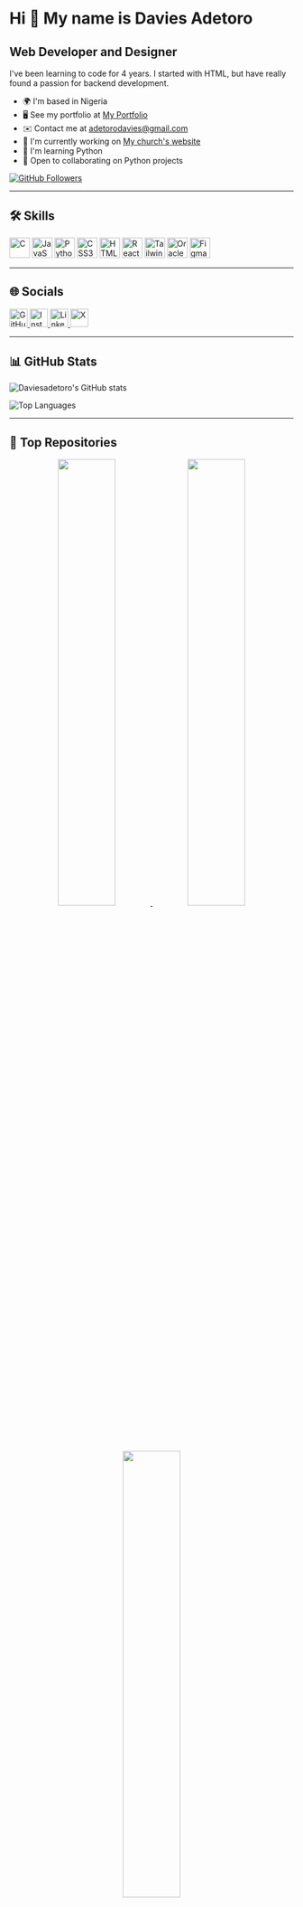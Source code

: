 # Hi 👋 My name is Davies Adetoro

## Web Developer and Designer

I've been learning to code for 4 years. I started with HTML, but have really found a passion for backend development.

- 🌍  I'm based in Nigeria  
- 🖥️  See my portfolio at [My Portfolio](http://daviesadetoro.github.io/portfolio-website/)  
- ✉️  Contact me at [adetorodavies@gmail.com](mailto:adetorodavies@gmail.com)  
- 🚀  I'm currently working on [My church's website](http://daviesadetoro.github.io/church-site/)  
- 🧠  I'm learning Python  
- 🤝  Open to collaborating on Python projects  

[![GitHub Followers](https://img.shields.io/github/followers/Daviesadetoro?logo=github&style=for-the-badge&color=0891b2&labelColor=1c1917)](https://www.github.com/Daviesadetoro)

---

## 🛠️ Skills

<p align="left">
  <img src="https://raw.githubusercontent.com/danielcranney/readme-generator/main/public/icons/skills/c-colored.svg" width="36" height="36" alt="C" />
  <img src="https://raw.githubusercontent.com/danielcranney/readme-generator/main/public/icons/skills/javascript-colored.svg" width="36" height="36" alt="JavaScript" />
  <img src="https://raw.githubusercontent.com/danielcranney/readme-generator/main/public/icons/skills/python-colored.svg" width="36" height="36" alt="Python" />
  <img src="https://raw.githubusercontent.com/danielcranney/readme-generator/main/public/icons/skills/css3-colored.svg" width="36" height="36" alt="CSS3" />
  <img src="https://raw.githubusercontent.com/danielcranney/readme-generator/main/public/icons/skills/html5-colored.svg" width="36" height="36" alt="HTML5" />
  <img src="https://raw.githubusercontent.com/danielcranney/readme-generator/main/public/icons/skills/react-colored.svg" width="36" height="36" alt="React" />
  <img src="https://raw.githubusercontent.com/danielcranney/readme-generator/main/public/icons/skills/tailwindcss-colored.svg" width="36" height="36" alt="TailwindCSS" />
  <img src="https://raw.githubusercontent.com/danielcranney/readme-generator/main/public/icons/skills/oracle-colored.svg" width="36" height="36" alt="Oracle" />
  <img src="https://raw.githubusercontent.com/danielcranney/readme-generator/main/public/icons/skills/figma-colored.svg" width="36" height="36" alt="Figma" />
</p>

---

## 🌐 Socials

<p align="left">
  <a href="https://github.com/Daviesadetoro" target="_blank">
    <img src="https://raw.githubusercontent.com/danielcranney/readme-generator/main/public/icons/socials/github.svg" width="32" height="32" alt="GitHub" />
  </a>
  <a href="https://www.instagram.com/davies_adetoro" target="_blank">
    <img src="https://raw.githubusercontent.com/danielcranney/readme-generator/main/public/icons/socials/instagram.svg" width="32" height="32" alt="Instagram" />
  </a>
  <a href="https://www.linkedin.com/in/davies-adetoro" target="_blank">
    <img src="https://raw.githubusercontent.com/danielcranney/readme-generator/main/public/icons/socials/linkedin.svg" width="32" height="32" alt="LinkedIn" />
  </a>
  <a href="https://x.com/Davies1983144" target="_blank">
    <img src="https://raw.githubusercontent.com/danielcranney/readme-generator/main/public/icons/socials/twitter.svg" width="32" height="32" alt="X" />
  </a>
</p>

---

## 📊 GitHub Stats

![Daviesadetoro's GitHub stats](https://github-readme-stats.vercel.app/api?username=Daviesadetoro&show_icons=true&count_private=true&title_color=0891b2&text_color=ffffff&icon_color=0891b2&bg_color=1c1917&hide_border=true)

![Top Languages](https://github-readme-stats.vercel.app/api/top-langs/?username=Daviesadetoro&langs_count=10&title_color=0891b2&text_color=ffffff&icon_color=0891b2&bg_color=1c1917&hide_border=true&locale=en&custom_title=Top%20Languages)

---

## 📂 Top Repositories

<div align="center">
  <a href="https://github.com/Daviesadetoro/portfolio-website">
    <img width="45%" src="https://github-readme-stats.vercel.app/api/pin/?username=Daviesadetoro&repo=portfolio-website&title_color=0891b2&text_color=ffffff&icon_color=0891b2&bg_color=1c1917&hide_border=true" />
  </a>
  <a href="https://github.com/Daviesadetoro/church-site">
    <img width="45%" src="https://github-readme-stats.vercel.app/api/pin/?username=Daviesadetoro&repo=church-site&title_color=0891b2&text_color=ffffff&icon_color=0891b2&bg_color=1c1917&hide_border=true" />
  </a>
</div>

<div align="center">
  <a href="https://github.com/Daviesadetoro/Homestyler-website">
    <img width="45%" src="https://github-readme-stats.vercel.app/api/pin/?username=Daviesadetoro&repo=Homestyler-website&title_color=0891b2&text_color=ffffff&icon_color=0891b2&bg_color=1c1917&hide_border=true" />
  </a>
</div>
